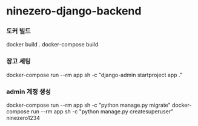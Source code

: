 # ninezero-django-backend

### 도커 빌드
docker build .
docker-compose build

### 장고 세팅
docker-compose run --rm app sh -c "django-admin startproject app ."

### admin 계정 생성
docker-compose run --rm app sh -c "python manage.py migrate"
docker-compose run --rm app sh -c "python manage.py createsuperuser"
ninezero1234
